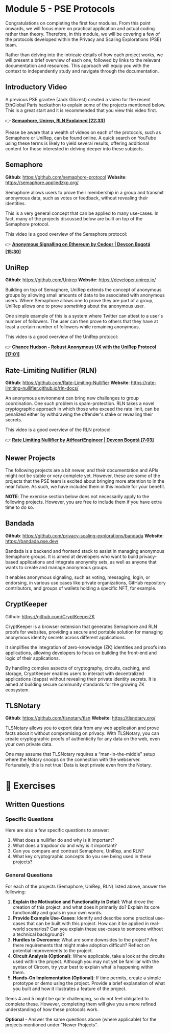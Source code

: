 # Module 5 - PSE Protocols

Congratulations on completing the first four modules. From this point onwards, we will focus more on practical application and actual coding rather than theory. Therefore, in this module, we will be covering a few of the protocols developed within the Privacy and Scaling Explorations (PSE) team.

Rather than delving into the intricate details of how each project works, we will present a brief overview of each one, followed by links to the relevant documentation and resources. This approach will equip you with the context to independently study and navigate through the documentation.

## Introductory Video

A previous PSE grantee (Jack Gilcrest) created a video for the recent EthGlobal Paris hackathon to explain some of the projects mentioned below. This is a great start and it is recommended that you view this video first.

👉 [**Semaphore, Unirep, RLN Explained [22:33]**](https://drive.google.com/file/d/1JQKDRhGsgNDfRrzy86n6wSCc1Xo1-F1F/view)

Please be aware that a wealth of videos on each of the protocols, such as Semaphore or UniRep, can be found online. A quick search on YouTube using these terms is likely to yield several results, offering additional content for those interested in delving deeper into these subjects.

## Semaphore

**Github**: https://github.com/semaphore-protocol
**Website**: https://semaphore.appliedzkp.org/

Semaphore allows users to prove their membership in a group and transmit anonymous data, such as votes or feedback, without revealing their identities.

This is a very general concept that can be applied to many use-cases. In fact, many of the projects discussed below are built on top of the Semaphore protocol.

This video is a good overview of the Semaphore protocol:

👉 [**Anonymous Signalling on Ethereum by Cedoor | Devcon Bogotá [15:30]**](https://www.youtube.com/watch?v=dxAfL91Sbw4&ab_channel=EthereumFoundation)

## UniRep

**Github**: https://github.com/Unirep
**Website**: https://developer.unirep.io/

Building on top of Semaphore, UniRep extends the concept of anonymous groups by allowing small amounts of data to be associated with anonymous users. Where Semaphore allows one to prove they are part of a group, UniRep allows one to prove *something* about the anonymous user.

One simple example of this is a system where Twitter can attest to a user's number of followers. The user can then prove to others that they have at least a certain number of followers while remaining anonymous.

This video is a good overview of the UniRep protocol:

👉 [**Chance Hudson - Robust Anonymous UX with the UniRep Protocol [17:01]**](https://www.youtube.com/watch?v=hGQlgS9s6P8)


## Rate-Limiting Nullifier (RLN)

**Github**: https://github.com/Rate-Limiting-Nullifier
**Website**: https://rate-limiting-nullifier.github.io/rln-docs/

An anonymous environment can bring new challenges to group coordination. One such problem is spam-protection. RLN takes a novel cryptographic approach in which those who exceed the rate limit, can be penalized either by withdrawing the offender's stake or revealing their secrets.

This video is a good overview of the RLN protocol: 

👉 **[Rate Limiting Nullifier by AtHeartEngineer | Devcon Bogotá [7:03]](https://www.youtube.com/watch?v=vrNiPBfbLw0)**

## Newer Projects

The following projects are a bit newer, and their documentation and APIs might not be stable or very complete yet. However, these are some of the projects that the PSE team is excited about bringing more attention to in the near future. As such, we have included them in this module for your benefit.

**NOTE**: The exercise section below does not necessarily apply to the following projects. However, you are free to include them if you have extra time to do so.

## Bandada

**Github**: https://github.com/privacy-scaling-explorations/bandada
**Website**: https://bandada.pse.dev/

Bandada is a backend and frontend stack to assist in managing anonymous Semaphore groups. It is aimed at developers who want to build privacy-based applications and integrate anonymity sets, as well as anyone that wants to create and manage anonymous groups. 

It enables anonymous signaling, such as voting, messaging, login, or endorsing, in various use cases like private organizations, GitHub repository contributors, and groups of wallets holding a specific NFT, for example.

## CryptKeeper

Github: https://github.com/CryptKeeperZK

CryptKeeper is a browser extension that generates Semaphore and RLN proofs for websites, providing a secure and portable solution for managing anonymous identity secrets across different applications.

It simplifies the integration of zero-knowledge (ZK) identities and proofs into applications, allowing developers to focus on building the front-end and logic of their applications.

By handling complex aspects of cryptography, circuits, caching, and storage, CryptKeeper enables users to interact with decentralized applications (dapps) without revealing their private identity secrets. It is aimed at building secure community standards for the growing ZK ecosystem.

## TLSNotary

**Github**: https://github.com/tlsnotary/tlsn
**Website**: https://tlsnotary.org/

TLSNotary allows you to export data from any web application and prove facts about it without compromising on privacy. With TLSNotary, you can create cryptographic proofs of authenticity for any data on the web, even your own private data.

One may assume that TLSNotary requires a “man-in-the-middle” setup where the Notary snoops on the connection with the webserver. Fortunately, this is not true! Data is kept private even from the Notary.

# 💪 Exercises

## Written Questions

### Specific Questions

Here are also a few specific questions to answer:

1. What does a nullifier do and why is it important?
2. What does a trapdoor do and why is it important?
3. Can you compare and contrast Semaphore, UniRep, and RLN?
4. What key cryptographic concepts do you see being used in these projects?

### General Questions

For each of the projects (Semaphore, UniRep, RLN) listed above, answer the following:

1. **Explain the Motivation and Functionality in Detail**: What drove the creation of this project, and what does it primarily do? Explain its core functionality and goals in your own words.
2. **Provide Example Use-Cases**: Identify and describe some practical use-cases that can be built with this project. How can it be applied in real-world scenarios? Can you explain these use-cases to someone without a technical background?
4. **Hurdles to Overcome**: What are some downsides to the project? Are there requirements that might make adoption difficult? Reflect on potential improvements to the project.
5. **Circuit Analysis (Optional)**: Where applicable, take a look at the circuits used within the project. Although you may not yet be familiar with the syntax of Circom, try your best to explain what is happening within them.
6. **Hands-On Implementation (Optional)**: If time permits, create a simple prototype or demo using the project. Provide a brief explanation of what you built and how it illustrates a feature of the project.

Items 4 and 5 might be quite challenging, so do not feel obligated to complete these. However, completing them will give you a more refined understanding of how these protocols work.

**Optional** - Answer the same questions above (where applicable) for the projects mentioned under "Newer Projects".